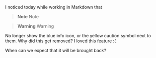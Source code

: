 I noticed today while working in Markdown that 

> **Note** Note

> **Warning** Warning

No longer show the blue info icon, or the yellow caution symbol next to them. Why did this get removed? I loved this feature :(

When can we expect that it will be brought back?
